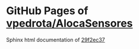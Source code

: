 GitHub Pages of [vpedrota/AlocaSensores](https://github.com/vpedrota/AlocaSensores.git)
===
Sphinx html documentation of [29f2ec37](https://github.com/vpedrota/AlocaSensores/tree/29f2ec375f3e2363fe4b679893ad372869df7e01)
